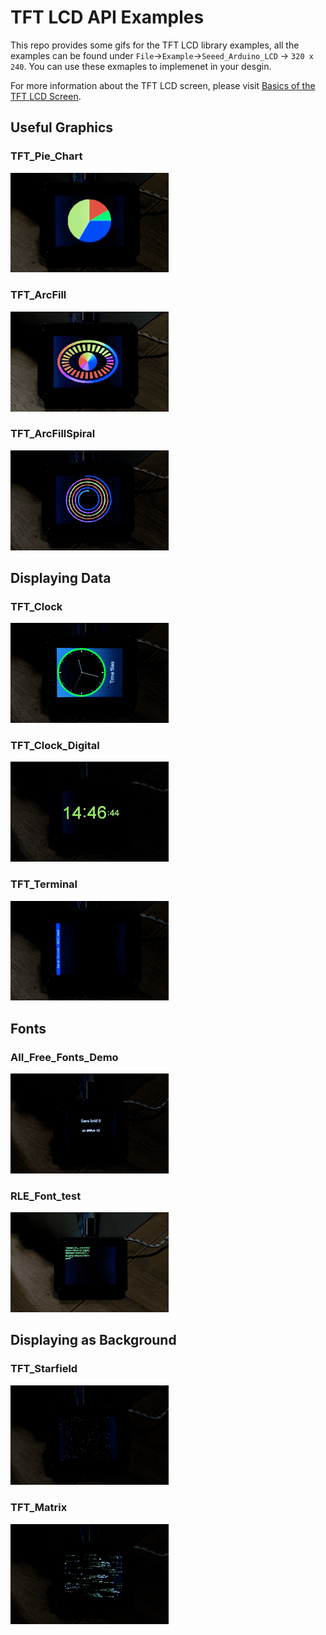# TFT LCD API Examples

This repo provides some gifs for the TFT LCD library examples, all the examples can be found under `File`->`Example`->`Seeed_Arduino_LCD` -> `320 x 240`.  You can use these exmaples to implemenet in your desgin.

For more information about the TFT LCD screen, please visit [Basics of the TFT LCD Screen](https://github.com/ansonhe97/GroveUIDocs/blob/master/RescreenDocs/Basics.md).

## Useful Graphics

### TFT_Pie_Chart

<div align=left><img width = 253 src="https://raw.githubusercontent.com/ansonhe97/rawimages/master/img/IMG_0129.2019-12-03%2014_10_15.gif"/></div>

### TFT_ArcFill

<div align=left><img width = 253 src="https://raw.githubusercontent.com/ansonhe97/rawimages/master/img/IMG_0131.2019-12-03%2014_18_05.gif"/></div>

### TFT_ArcFillSpiral

<div align=left><img width = 253 src="https://raw.githubusercontent.com/ansonhe97/rawimages/master/img/IMG_0132.2019-12-03%2014_27_24.gif"/></div>

## Displaying Data

### TFT_Clock

<div align=left><img width = 253 src="https://raw.githubusercontent.com/ansonhe97/rawimages/master/img/IMG_0133.2019-12-03%2014_37_47.gif"/></div>

### TFT_Clock_Digital

<div align=left><img width = 253 src="https://raw.githubusercontent.com/ansonhe97/rawimages/master/img/IMG_0138.2019-12-03%2014_48_38.gif"/></div>

### TFT_Terminal

<div align=left><img width = 253 src="https://raw.githubusercontent.com/ansonhe97/rawimages/master/img/IMG_0136.2019-12-03%2014_45_13.gif"/></div>

## Fonts

### AII_Free_Fonts_Demo

<div align=left><img width = 253 src="https://raw.githubusercontent.com/ansonhe97/rawimages/master/img/IMG_0143.2019-12-03%2015_15_06.gif"/></div>

### RLE_Font_test

<div align=left><img width = 253 src="https://raw.githubusercontent.com/ansonhe97/rawimages/master/img/IMG_0145.2019-12-03%2015_17_11.gif"/></div>

## Displaying as Background

### TFT_Starfield

<div align=left><img width = 253 src="https://raw.githubusercontent.com/ansonhe97/rawimages/master/img/IMG_0140.2019-12-03%2014_55_07.gif"/></div>

### TFT_Matrix

<div align=left><img width = 253 src="https://raw.githubusercontent.com/ansonhe97/rawimages/master/img/IMG_0141.2019-12-03%2014_57_30.gif"/></div>
